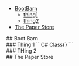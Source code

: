 - [BootBarn](#BootBarn)
  - [thing1](#thing1)
  - [thing2](#thing2)
- [The Paper Store](#paper)


<div id="BootBarn"/>
## Boot Barn


<div id="thing1"/>
### Thing 1
```C#
  Class{}
```

<div id="thing2"/>
### THing 2


<div id="paper"/>
## The Paper Store


